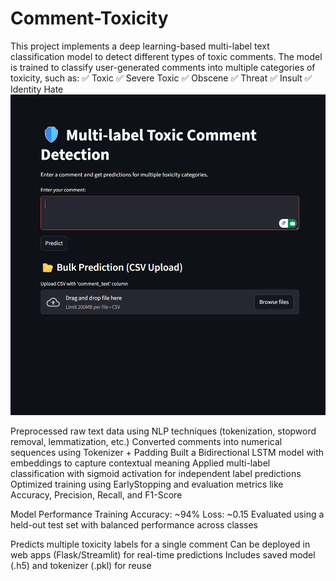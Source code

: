 # Comment-Toxicity
This project implements a deep learning-based multi-label text classification model to detect different types of toxic comments. The model is trained to classify user-generated comments into multiple categories of toxicity, such as:  ✅ Toxic  ✅ Severe Toxic  ✅ Obscene  ✅ Threat  ✅ Insult  ✅ Identity Hate
![image alt](https://github.com/OMXO/Comment-Toxicity/blob/c3d67c73cb3f06b50f2da1f7b6f27339f84e60a4/Screenshot%202025-08-28%20132614.png)



Preprocessed raw text data using NLP techniques (tokenization, stopword removal, lemmatization, etc.)
Converted comments into numerical sequences using Tokenizer + Padding
Built a Bidirectional LSTM model with embeddings to capture contextual meaning
Applied multi-label classification with sigmoid activation for independent label predictions
Optimized training using EarlyStopping and evaluation metrics like Accuracy, Precision, Recall, and F1-Score

Model Performance
Training Accuracy: ~94%
Loss: ~0.15
Evaluated using a held-out test set with balanced performance across classes

Predicts multiple toxicity labels for a single comment
Can be deployed in web apps (Flask/Streamlit) for real-time predictions
Includes saved model (.h5) and tokenizer (.pkl) for reuse
